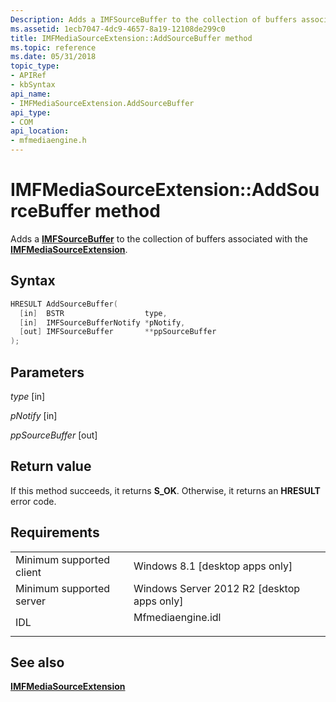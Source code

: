 ```yaml
---
Description: Adds a IMFSourceBuffer to the collection of buffers associated with the IMFMediaSourceExtension.
ms.assetid: 1ecb7047-4dc9-4657-8a19-12108de299c0
title: IMFMediaSourceExtension::AddSourceBuffer method
ms.topic: reference
ms.date: 05/31/2018
topic_type: 
- APIRef
- kbSyntax
api_name: 
- IMFMediaSourceExtension.AddSourceBuffer
api_type: 
- COM
api_location: 
- mfmediaengine.h
---
```


# IMFMediaSourceExtension::AddSourceBuffer method

Adds a [**IMFSourceBuffer**](/windows/desktop/api/mfmediaengine/nn-mfmediaengine-imfsourcebuffer) to the collection of buffers associated with the [**IMFMediaSourceExtension**](/windows/desktop/api/mfmediaengine/nn-mfmediaengine-imfmediasourceextension).

## Syntax


```C++
HRESULT AddSourceBuffer(
  [in]  BSTR                  type,
  [in]  IMFSourceBufferNotify *pNotify,
  [out] IMFSourceBuffer       **ppSourceBuffer
);
```



## Parameters

<dl> <dt>

*type* \[in\]
</dt> <dd></dd> <dt>

*pNotify* \[in\]
</dt> <dd></dd> <dt>

*ppSourceBuffer* \[out\]
</dt> <dd></dd> </dl>

## Return value

If this method succeeds, it returns **S\_OK**. Otherwise, it returns an **HRESULT** error code.

## Requirements



|                                     |                                                                                              |
|-------------------------------------|----------------------------------------------------------------------------------------------|
| Minimum supported client<br/> | Windows 8.1 \[desktop apps only\]<br/>                                                 |
| Minimum supported server<br/> | Windows Server 2012 R2 \[desktop apps only\]<br/>                                      |
| IDL<br/>                      | <dl> <dt>Mfmediaengine.idl</dt> </dl> |



## See also

<dl> <dt>

[**IMFMediaSourceExtension**](/windows/desktop/api/mfmediaengine/nn-mfmediaengine-imfmediasourceextension)
</dt> </dl>

 

 




